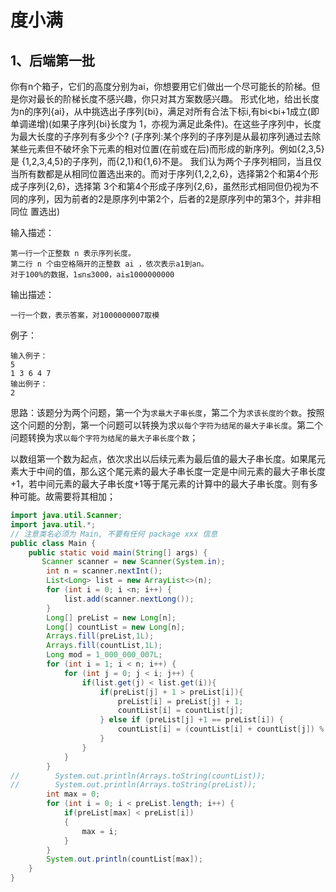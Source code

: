 # 度小满

## 1、后端第一批

你有n个箱子，它们的高度分别为ai，你想要用它们做出一个尽可能长的阶梯。但是你对最长的阶梯长度不感兴趣，你只对其方案数感兴趣。 形式化地，给出长度为n的序列{ai}，从中挑选出子序列{bi}，满足对所有合法下标i,有bi<bi+1成立(即单调递增)(如果子序列{bi}长度为
1，亦视为满足此条件)。在这些子序列中，长度为最大长度的子序列有多少个? (子序列:某个序列的子序列是从最初序列通过去除某些元素但不破坏余下元素的相对位置(在前或在后)而形成的新序列。例如{2,3,5}是 {1,2,3,4,5}的子序列，而{2,1}和{1,6}不是。
我们认为两个子序列相同，当且仅当所有数都是从相同位置选出来的。而对于序列{1,2,2,6}，选择第2个和第4个形成子序列{2,6}，选择第 3个和第4个形成子序列{2,6}，虽然形式相同但仍视为不同的序列，因为前者的2是原序列中第2个，后者的2是原序列中的第3个，并非相同位 置选出)

输入描述：

```
第一行一个正整数 n 表示序列长度。
第二行 n 个由空格隔开的正整数 ai ，依次表示a1到an。
对于100%的数据，1≤n≤3000，ai≤1000000000
```

输出描述：

```
一行一个数，表示答案，对1000000007取模
```

例子：

```
输入例子：
5
1 3 6 4 7
输出例子：
2
```

<font title="yellow">思路</font>：该题分为两个问题，第一个为`求最大子串长度`，第二个为`求该长度的个数`。按照这个问题的分割，第一个问题可以转换为求`以每个字符为结尾的最大子串长度`。第二个问题转换为求`以每个字符为结尾的最大子串长度个数`；

以数组第一个数为起点，依次求出以后续元素为最后值的最大子串长度。如果尾元素大于中间的值，那么这个尾元素的最大子串长度一定是中间元素的最大子串长度+1，若中间元素的最大子串长度+1等于尾元素的计算中的最大子串长度。则有多种可能。故需要将其相加；

```java
import java.util.Scanner;
import java.util.*;
// 注意类名必须为 Main, 不要有任何 package xxx 信息
public class Main {
    public static void main(String[] args) {
       Scanner scanner = new Scanner(System.in);
        int n = scanner.nextInt();
        List<Long> list = new ArrayList<>(n);
        for (int i = 0; i <n; i++) {
            list.add(scanner.nextLong());
        }
        Long[] preList = new Long[n];
        Long[] countList = new Long[n];
        Arrays.fill(preList,1L);
        Arrays.fill(countList,1L);
        Long mod = 1_000_000_007L;
        for (int i = 1; i < n; i++) {
            for (int j = 0; j < i; j++) {
                if(list.get(j) < list.get(i)){
                    if(preList[j] + 1 > preList[i]){
                        preList[i] = preList[j] + 1;
                        countList[i] = countList[j];
                    } else if (preList[j] +1 == preList[i]) {
                        countList[i] = (countList[i] + countList[j]) % mod;
                    }
                }
            }
        }
//        System.out.println(Arrays.toString(countList));
//        System.out.println(Arrays.toString(preList));
        int max = 0;
        for (int i = 0; i < preList.length; i++) {
            if(preList[max] < preList[i])
            {
                max = i;
            }
        }
        System.out.println(countList[max]);
    }
}
```

